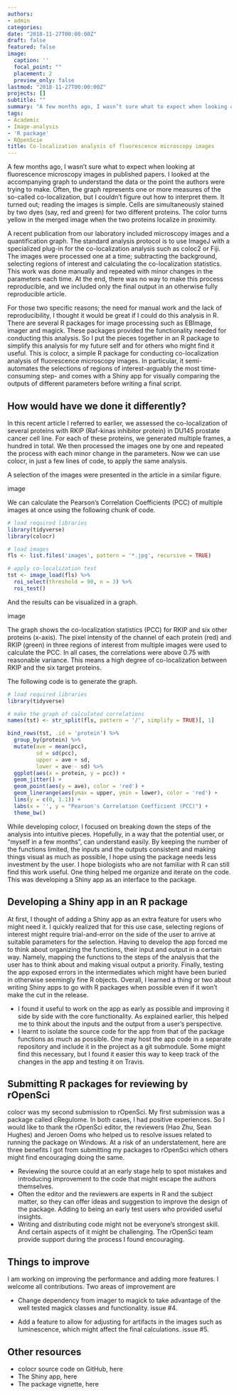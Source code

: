 ```yaml
---
authors:
- admin
categories:
date: "2018-11-27T00:00:00Z"
draft: false
featured: false
image:
  caption: ''
  focal_point: ""
  placement: 2
  preview_only: false
lastmod: "2018-11-27T00:00:00Z"
projects: []
subtitle: ""
summary: "A few months ago, I wasn’t sure what to expect when looking at fluorescence microscopy images in published papers. I looked at the accompanying graph to understand the data or the point the authors were trying to make. Often, the graph represents one or more measures of the so-called co-localization, but I couldn’t figure out how to interpret them. It turned out; reading the images is simple. Cells are simultaneously stained by two dyes (say, red and green) for two different proteins. The color turns yellow in the merged image when the two proteins localize in proximity."
tags:
- Academic
- Image-analysis
- 'R package'
- ROpenScie
title: Co-localization analysis of fluorescence microscopy images
---
```


A few months ago, I wasn’t sure what to expect when looking at fluorescence microscopy images in published papers. I looked at the accompanying graph to understand the data or the point the authors were trying to make. Often, the graph represents one or more measures of the so-called co-localization, but I couldn’t figure out how to interpret them. It turned out; reading the images is simple. Cells are simultaneously stained by two dyes (say, red and green) for two different proteins. The color turns yellow in the merged image when the two proteins localize in proximity.

A recent publication from our laboratory included microscopy images and a quantification graph. The standard analysis protocol is to use ImageJ with a specialized plug-in for the co-localization analysis such as coloc2 or Fiji. The images were processed one at a time; subtracting the background, selecting regions of interest and calculating the co-localization statistics. This work was done manually and repeated with minor changes in the parameters each time. At the end, there was no way to make this process reproducible, and we included only the final output in an otherwise fully reproducible article.

For those two specific reasons; the need for manual work and the lack of reproducibility, I thought it would be great if I could do this analysis in R. There are several R packages for image processing such as EBImage, imager and magick. These packages provided the functionality needed for conducting this analysis. So I put the pieces together in an R package to simplify this analysis for my future self and for others who might find it useful. This is colocr, a simple R package for conducting co-localization analysis of fluorescence microscopy images. In particular, it semi-automates the selections of regions of interest-arguably the most time-consuming step- and comes with a Shiny app for visually comparing the outputs of different parameters before writing a final script.

## How would have we done it differently?
In this recent article I referred to earlier, we assessed the co-localization of several proteins with RKIP (Raf-kinas inhibitor protein) in DU145 prostate cancer cell line. For each of these proteins, we generated multiple frames, a hundred in total. We then processed the images one by one and repeated the process with each minor change in the parameters. Now we can use colocr, in just a few lines of code, to apply the same analysis.

A selection of the images were presented in the article in a similar figure.

image 

We can calculate the Pearson’s Correlation Coefficients (PCC) of multiple images at once using the following chunk of code.

```r
# load required libraries
library(tidyverse)
library(colocr)

# load images
fls <- list.files('images', pattern = '*.jpg', recursive = TRUE)

# apply co-localization test
tst <- image_load(fls) %>%
  roi_select(threshold = 90, n = 3) %>%
  roi_test()
```

And the results can be visualized in a graph.

image

The graph shows the co-localization statistics (PCC) for RKIP and six other proteins (x-axis). The pixel intensity of the channel of each protein (red) and RKIP (green) in three regions of interest from multiple images were used to calculate the PCC. In all cases, the correlations were above 0.75 with reasonable variance. This means a high degree of co-localization between RKIP and the six target proteins.

The following code is to generate the graph.

```r
# load required libraries
library(tidyverse)

# make the graph of calculated correlations
names(tst) <- str_split(fls, pattern = '/', simplify = TRUE)[, 1]

bind_rows(tst, .id = 'protein') %>%
  group_by(protein) %>%
  mutate(ave = mean(pcc),
         sd = sd(pcc),
         upper = ave + sd,
         lower = ave - sd) %>%
  ggplot(aes(x = protein, y = pcc)) +
  geom_jitter() +
  geom_point(aes(y = ave), color = 'red') +
  geom_linerange(aes(ymax = upper, ymin = lower), color = 'red') +
  lims(y = c(0, 1.1)) +
  labs(x = '', y = "Pearson's Correlation Coefficient (PCC)") +
  theme_bw()
```
While developing colocr, I focused on breaking down the steps of the analysis into intuitive pieces. Hopefully, in a way that the potential user, or “myself in a few months”, can understand easily. By keeping the number of the functions limited, the inputs and the outputs consistent and making things visual as much as possible, I hope using the package needs less investment by the user. I hope biologists who are not familiar with R can still find this work useful. One thing helped me organize and iterate on the code. This was developing a Shiny app as an interface to the package.

## Developing a Shiny app in an R package
At first, I thought of adding a Shiny app as an extra feature for users who might need it. I quickly realized that for this use case, selecting regions of interest might require trial-and-error on the side of the user to arrive at suitable parameters for the selection. Having to develop the app forced me to think about organizing the functions, their input and output in a certain way. Namely, mapping the functions to the steps of the analysis that the user has to think about and making visual output a priority. Finally, testing the app exposed errors in the intermediates which might have been buried in otherwise seemingly fine R objects. Overall, I learned a thing or two about writing Shiny apps to go with R packages when possible even if it won’t make the cut in the release.

- I found it useful to work on the app as early as possible and improving it side by side with the core functionality. As explained earlier, this helped me to think about the inputs and the output from a user’s perspective.
- I learnt to isolate the source code for the app from that of the package functions as much as possible. One may host the app code in a separate repository and include it in the project as a git submodule. Some might find this necessary, but I found it easier this way to keep track of the changes in the app and testing it on Travis.

## Submitting R packages for reviewing by rOpenSci
colocr was my second submission to rOpenSci. My first submission was a package called cRegulome. In both cases, I had positive experiences. So I would like to thank the rOpenSci editor, the reviewers (Hao Zhu, Sean Hughes) and Jeroen Ooms who helped us to resolve issues related to running the package on Windows. At a risk of an understatement, here are three benefits I got from submitting my packages to rOpenSci which others might find encouraging doing the same.

- Reviewing the source could at an early stage help to spot mistakes and introducing improvement to the code that might escape the authors themselves.
- Often the editor and the reviewers are experts in R and the subject matter, so they can offer ideas and suggestion to improve the design of the package. Adding to being an early test users who provided useful insights.
- Writing and distributing code might not be everyone’s strongest skill. And certain aspects of it might be challenging. The rOpenSci team provide support during the process I found encouraging.

## Things to improve
I am working on improving the performance and adding more features. I welcome all contributions. Two areas of improvement are

- Change dependency from imager to magick to take advantage of the well tested magick classes and functionality. issue #4.

- Add a feature to allow for adjusting for artifacts in the images such as luminescence, which might affect the final calculations. issue #5.

## Other resources

- colocr source code on GitHub, here
- The Shiny app, here
- The package vignette, here
